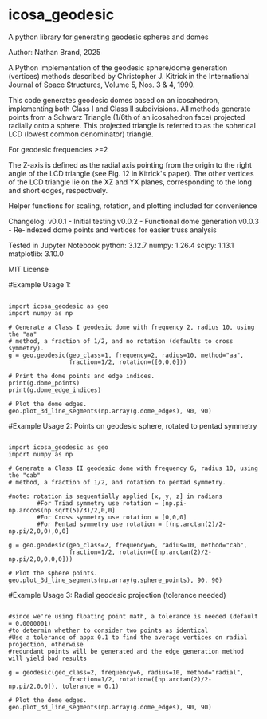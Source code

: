 # icosa_geodesic
A python library for generating geodesic spheres and domes


Author: Nathan Brand, 2025

A Python implementation of the geodesic sphere/dome generation (vertices) methods
described by Christopher J. Kitrick in the International Journal of Space 
Structures, Volume 5, Nos. 3 & 4, 1990. 



This code generates geodesic domes based on an icosahedron, implementing both 
Class I and Class II subdivisions.  All methods generate points from a 
Schwarz Triangle (1/6th of an icosahedron face) projected radially onto a sphere.
This projected triangle is referred to as the spherical LCD (lowest common 
denominator) triangle.

For geodesic frequencies >=2

The Z-axis is defined as the radial axis pointing from the origin to the right 
angle of the LCD triangle (see Fig. 12 in Kitrick's paper). The other vertices 
of the LCD triangle lie on the XZ and YX planes, corresponding to the long and 
short edges, respectively.

Helper functions for scaling, rotation, and plotting included for convenience



Changelog:
v0.0.1 - Initial testing
v0.0.2 - Functional dome generation
v0.0.3 - Re-indexed dome points and vertices for easier truss analysis

Tested in Jupyter Notebook
python: 3.12.7
numpy: 1.26.4
scipy: 1.13.1
matplotlib: 3.10.0

MIT License

#Example Usage 1:
```

import icosa_geodesic as geo
import numpy as np

# Generate a Class I geodesic dome with frequency 2, radius 10, using the "aa"
# method, a fraction of 1/2, and no rotation (defaults to cross symmetry).
g = geo.geodesic(geo_class=1, frequency=2, radius=10, method="aa",
                 fraction=1/2, rotation=([0,0,0]))

# Print the dome points and edge indices.
print(g.dome_points)
print(g.dome_edge_indices)

# Plot the dome edges.
geo.plot_3d_line_segments(np.array(g.dome_edges), 90, 90) 

```

#Example Usage 2: Points on geodesic sphere, rotated to pentad symmetry
```

import icosa_geodesic as geo
import numpy as np

# Generate a Class II geodesic dome with frequency 6, radius 10, using the "cab"
# method, a fraction of 1/2, and rotation to pentad symmetry.

#note: rotation is sequentially applied [x, y, z] in radians
        #For Triad symmetry use rotation = [np.pi-np.arccos(np.sqrt(5)/3)/2,0,0]
        #For Cross symmetry use rotation = [0,0,0]
        #For Pentad symmetry use rotation = [(np.arctan(2)/2-np.pi/2,0,0),0,0]

g = geo.geodesic(geo_class=2, frequency=6, radius=10, method="cab",
                 fraction=1/2, rotation=([np.arctan(2)/2-np.pi/2,0,0,0,0]))

# Plot the sphere points.
geo.plot_3d_line_segments(np.array(g.sphere_points), 90, 90) 

```

#Example Usage 3: Radial geodesic projection (tolerance needed)
```

#since we're using floating point math, a tolerance is needed (default = 0.0000001)
#to determin whether to consider two points as identical
#Use a tolerance of appx 0.1 to find the average vertices on radial projection, otherwise
#redundant points will be generated and the edge generation method will yield bad results

g = geodesic(geo_class=2, frequency=6, radius=10, method="radial",
                 fraction=1/2, rotation=([np.arctan(2)/2-np.pi/2,0,0]), tolerance = 0.1)

# Plot the dome edges.
geo.plot_3d_line_segments(np.array(g.dome_edges), 90, 90)

```
